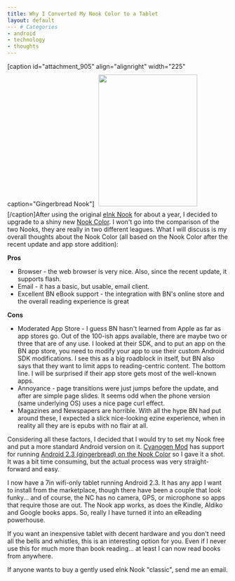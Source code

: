 ```yaml
---
title: Why I Converted My Nook Color to a Tablet
layout: default
--- # Categories
- android
- technology
- thoughts
---
```


[caption id="attachment_905" align="alignright" width="225" caption="Gingerbread Nook"]<a href="http://coffeaelectronica.com/blog/wp-content/uploads/2011/05/gingerbread-nook.jpg"><img src="http://coffeaelectronica.com/blog/wp-content/uploads/2011/05/gingerbread-nook-225x300.jpg" alt="" title="gingerbread-nook" width="225" height="300" class="size-medium wp-image-905" style="padding:10px" /></a>[/caption]After using the original <a href="http://www.barnesandnoble.com/nook/index.asp?PID=34323&cds2Pid=35700#logo">eInk Nook</a> for about a year, I decided to upgrade to a shiny new <a href="http://www.barnesandnoble.com/nookcolor/?cds2Pid=35700#logo">Nook Color</a>. I won't go into the comparison of the two Nooks, they are really in two different leagues. What I will discuss is my overall thoughts about the Nook Color (all based on the Nook Color after the recent update and app store addition):

<strong>Pros</strong>
<ul>
<li>Browser - the web browser is very nice. Also, since the recent update, it supports flash.</li>
<li>Email - it has a basic, but usable, email client.</li>
<li>Excellent BN eBook support - the integration with BN's online store and the overall reading experience is great</li>
</ul>

<strong>Cons</strong>
<ul>
<li>Moderated App Store - I guess BN hasn't learned from Apple as far as app stores go. Out of the 100-ish apps available, there are maybe two or three that are of any use. I looked at their SDK, and to put an app on the BN app store, you need to modify your app to use their custom Android SDK modifications. I see this as a big roadblock in itself, but BN also says that they want to limit apps to reading-centric content. The bottom line. I will be surprised if their app store gets most of the well-known apps.</li>
<li>Annoyance - page transitions were just jumps before the update, and after are simple page slides. It seems odd when the phone version (same underlying OS) uses a nice page curl effect.</li>
<li>Magazines and Newspapers are horrible. With all the hype BN had put around these, I expected a slick nice-looking ezine experience, when in reality all they are is epubs with no flair at all.</li>
</ul>

Considering all these factors, I decided that I would try to set my Nook free and put a more standard Android version on it. <a href="http://cyanogenmod.com">Cyanogen Mod</a> has support for running <a href="http://www.cyanogenmod.com/devices/nook-color">Android 2.3 (gingerbread) on the Nook Color</a> so I gave it a shot. It was a bit time consuming, but the actual process was very straight-forward and easy.

I now have a 7in wifi-only tablet running Android 2.3. It has any app I want to install from the marketplace, though there have been a couple that look funky... and of course, the NC has no camera, GPS, or microphone so apps that require those are out. The Nook app works, as does the Kindle, Aldiko and Google books apps. So, really I have turned it into an eReading powerhouse. 

If you want an inexpensive tablet with decent hardware and you don't need all the bells and whistles, this is an interesting option for you. Even if I never use this for much more than book reading... at least I can now read books from anywhere.

If anyone wants to buy a gently used eInk Nook "classic", send me an email.


